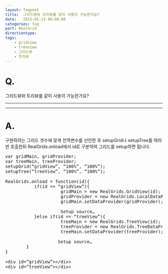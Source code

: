 ```yaml
---
layout: faqpost
title:  그리드뷰와 트리뷰를 같이 사용이 가능한가요?
date:   2015-05-13 00:00:00
categories: faq
part: RealGrid
directiontype: 
tags:
    - gridview
    - treeview
    - 그리드뷰
    - 트리뷰
---
```


# Q.

그리드뷰와 트리뷰를 같이 사용이 가능한가요?

---
***

# A.

구현하려는 그리드 갯수에 맞게 전역변수를 선언한 후 setupGrid나 setupTree를 여러번 호출한뒤 RealGrids.onload에서 id로 구분하여 그리드를 setup하면 됩니다.

<pre class="prettyprint">
var gridMain, gridProvider;
var treeMain, treeProvider;
setupGrid(“gridView”, “100%”, “100%”);
setupTree(“treeView”, “100%”, “100%”);
 
RealGrids.onload = function(id){
           if(id == “gridView”){
                     gridMain = new RealGrids.GridView(id);
                     gridProvider = new RealGrids.LocalDataProvider();
                     gridMain.setDataProvider(gridProvider);
 
                     Setup source…
           }else if(id == “treeView”){
                     treeMain = new RealGrids.TreeView(id);
                     treeProvider = new RealGrids.TreeDataProvider();
                     treeMain.setDataProvider(treeProvider);
 
                  	Setup source…
       	}
}
 
&lt;div id=”gridView”&gt;&lt;/div&gt;
&lt;div id=”treeView”&gt;&lt;/div&gt;
</pre>
